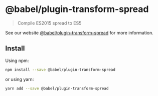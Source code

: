 # @babel/plugin-transform-spread

> Compile ES2015 spread to ES5

See our website [@babel/plugin-transform-spread](https://new.babeljs.io/docs/en/next/babel-plugin-transform-spread.html) for more information.

## Install

Using npm:

```sh
npm install --save @babel/plugin-transform-spread
```

or using yarn:

```sh
yarn add --save @babel/plugin-transform-spread
```
